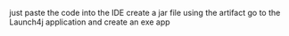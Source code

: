just paste the code into the IDE create a jar file using the artifact go to the Launch4j application and create an exe app

